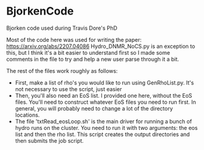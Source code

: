 # BjorkenCode
Bjorken code used during Travis Dore's PhD

Most of the code here was used for writing the paper: https://arxiv.org/abs/2207.04086
Hydro_DNMR_NoCS.py is an exception to this, but I think it's a bit easier to understand first so I made some comments in the file to try and help a new user parse through it a bit.

The rest of the files work roughly as follows:
- First, make a list of rho's you would like to run using GenRhoList.py. It's not necessary to use the script, just easier
-  Then, you'll also need an EoS list. I provided one here, without the EoS files. You'll need to construct whatever EoS files you need to run first. In general, you will probably need to change a lot of the directory locations.
-  The file 'txtRead_eosLoop.sh' is the main driver for running a bunch of hydro runs on the cluster. You need to run it with two arguments: the eos list and then the rho list. This script creates the output directories and then submits the job script. 

